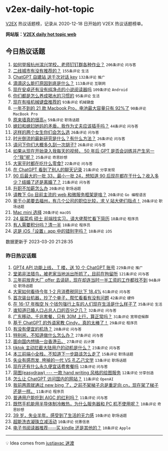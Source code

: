 # v2ex-daily-hot-topic

[V2EX](https://www.v2ex.com/) 热议话题榜，记录从 2020-12-18 日开始的 V2EX 热议话题榜单。

**网站版：[V2EX daily hot topic web](https://boojack.github.io/v2ex-daily-hot-topic-web/)**

## 今日热议话题

<!-- TODAY BEGIN -->

1. [如何举报杭州滨兴学校，老师钉钉群各种作业？](https://www.v2ex.com/t/925408) `206条评论` `问与答`
1. [二线城市有没有推荐的？](https://www.v2ex.com/t/925447) `155条评论` `生活`
1. [ChatGPT 自建站 送千次对话 key](https://www.v2ex.com/t/925400) `132条评论` `推广`
1. [滴滴这么能打原因到底是什么？](https://www.v2ex.com/t/925410) `113条评论` `互联网`
1. [现在安卓还有没有纯净点的小说阅读器吗](https://www.v2ex.com/t/925460) `109条评论` `Android`
1. [你们都是怎么养成喝水的习惯的](https://www.v2ex.com/t/925541) `95条评论` `生活`
1. [现在有啥机械键盘推荐的](https://www.v2ex.com/t/925422) `93条评论` `机械键盘`
1. [一年不到的 21 款 Macbook Pro，电池最大容量只有 92%了](https://www.v2ex.com/t/925416) `90条评论` `MacBook Pro`
1. [原来墙真的很高~](https://www.v2ex.com/t/925544) `59条评论` `职场话题`
1. [媳妇和媳妇她妈的矛盾，我作为丈夫应该插手吗？](https://www.v2ex.com/t/925594) `44条评论` `问与答`
1. [这样的两个女生你们会怎么选](https://www.v2ex.com/t/925660) `26条评论` `问与答`
1. [时光倒流的最新研究是什么？有什么方法？](https://www.v2ex.com/t/925567) `26条评论` `问与答`
1. [请问下你们大概多久刮一次胡子?](https://www.v2ex.com/t/925469) `26条评论` `问与答`
1. [如果从现在开始录入我每天的视频， 50 年后 GPT 是否会训练并产生另一个“我”呢？](https://www.v2ex.com/t/925585) `25条评论` `奇思妙想`
1. [大家平时都在吃什么零食?](https://www.v2ex.com/t/925582) `22条评论` `问与答`
1. [在 ChatGPT 看到了别人的聊天记录](https://www.v2ex.com/t/925699) `21条评论` `分享发现`
1. [90 后最大的一批 33，最小一批 24，想知道 90 后现在都在干什么？收入多少？结婚了还是离婚了？](https://www.v2ex.com/t/925438) `21条评论` `问与答`
1. [升职不加薪怎么办](https://www.v2ex.com/t/925631) `20条评论` `职场话题`
1. [请教下 Go 目前主流的 web 和微服务框架是啥？](https://www.v2ex.com/t/925549) `20条评论` `Go 编程语言`
1. [鉴于小弟要去福州，有几个公司的职位比较，求 V 站大佬们指点！](https://www.v2ex.com/t/925505) `20条评论` `职场话题`
1. [Mac mini 选择](https://www.v2ex.com/t/925424) `20条评论` `macOS`
1. [24 届菜鸡 硕士 前端找实习，请大佬帮忙看下简历](https://www.v2ex.com/t/925645) `18条评论` `程序员`
1. [有人需要积分吗？清一半](https://www.v2ex.com/t/925635) `18条评论` `程序员`
1. [这是 iOS「设置」app 中的错别字吗？](https://www.v2ex.com/t/925526) `18条评论` `iOS`

数据更新于 2023-03-20 21:28:35

<!-- TODAY END -->

### 昨日热议话题

<!-- YESTERDAY BEGIN -->

1. [GPT4 API 功能上线， T 楼，送 10 个 ChatGPT 账号](https://www.v2ex.com/t/925277) `229条评论` `推广`
1. [堂弟非法猎鸟，被老家当地派出所抓了，目前在拘留所](https://www.v2ex.com/t/925247) `121条评论` `问与答`
1. [三年前放弃大厂 offer 去读研，现在却连当时一半工资的工作都找不到](https://www.v2ex.com/t/925245) `94条评论` `职场话题`
1. [大家如何看待今年 1-2 月消费税同比下 18.4%](https://www.v2ex.com/t/925257) `61条评论` `问与答`
1. [首次装台机器，抄了个单子，帮忙看看有没有问题](https://www.v2ex.com/t/925267) `42条评论` `硬件`
1. [在 16-17 年掏空 N 个钱包强行上车的人们现在生活是什么样子了](https://www.v2ex.com/t/925324) `35条评论` `生活`
1. [谁知道已婚人口占总人口的百分之几？](https://www.v2ex.com/t/925228) `32条评论` `问与答`
1. [广东移动，千兆套餐，只有 30M 上行，算正常吗？](https://www.v2ex.com/t/925312) `31条评论` `宽带症候群`
1. [基于 ChatGPT 的外语家教 Cindy，真的太棒了！](https://www.v2ex.com/t/925213) `29条评论` `程序员`
1. [有没有便宜的机场？](https://www.v2ex.com/t/925328) `28条评论` `问与答`
1. [特别闲，不知道做什么怎么办？](https://www.v2ex.com/t/925347) `27条评论` `问与答`
1. [面向国内想搞一台香港云。](https://www.v2ex.com/t/925254) `27条评论` `云计算`
1. [tiktok 主动拦截大陆用户的动机是什么？](https://www.v2ex.com/t/925355) `23条评论` `问与答`
1. [本三前端小全栈，不知道下一步路该怎么走了](https://www.v2ex.com/t/925293) `15条评论` `职场话题`
1. [失业有感而发, 垮掉的一代 VS 孔乙己文学](https://www.v2ex.com/t/925353) `13条评论` `职场话题`
1. [现在还有什么永久便宜话费套餐吗](https://www.v2ex.com/t/925291) `12条评论` `问与答`
1. [简图(easydraw) --- 一款 hand writing 风格的绘图服务](https://www.v2ex.com/t/925273) `12条评论` `分享创造`
1. [怎么让 ChatGPT 访问国内的网站？](https://www.v2ex.com/t/925374) `11条评论` `OpenAI`
1. [我前两周就通过 new bing 了，之前不架梯子总是重定向 cn，现在架了梯子还是一样。](https://www.v2ex.com/t/925268) `11条评论` `程序员`
1. [普通用户能吃到 AIGC 的红利吗？](https://www.v2ex.com/t/925210) `11条评论` `问与答`
1. [既然手机能用半导体制冷散热，为什么服务器和 PC 机不使用呢？](https://www.v2ex.com/t/925372) `10条评论` `奇思妙想`
1. [39 岁，失业半年，感受到了生活的无力感](https://www.v2ex.com/t/925338) `10条评论` `职场话题`
1. [超能洗衣凝珠立减活动](https://www.v2ex.com/t/925319) `10条评论` `优惠信息`
1. [电子书阅读器推荐----买 kindle 还是其他的？](https://www.v2ex.com/t/925280) `10条评论` `Apple`

<!-- YESTERDAY END -->

---

💡 Idea comes from [justjavac 迷渡](https://github.com/justjavac/)
